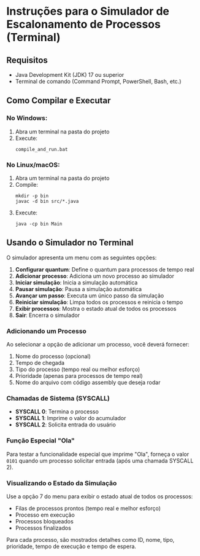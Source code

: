 # Instruções para o Simulador de Escalonamento de Processos (Terminal)

## Requisitos
- Java Development Kit (JDK) 17 ou superior
- Terminal de comando (Command Prompt, PowerShell, Bash, etc.)

## Como Compilar e Executar

### No Windows:
1. Abra um terminal na pasta do projeto
2. Execute:
   ```
   compile_and_run.bat
   ```

### No Linux/macOS:
1. Abra um terminal na pasta do projeto
2. Compile:
   ```
   mkdir -p bin
   javac -d bin src/*.java
   ```
3. Execute:
   ```
   java -cp bin Main
   ```

## Usando o Simulador no Terminal

O simulador apresenta um menu com as seguintes opções:

1. **Configurar quantum**: Define o quantum para processos de tempo real
2. **Adicionar processo**: Adiciona um novo processo ao simulador
3. **Iniciar simulação**: Inicia a simulação automática
4. **Pausar simulação**: Pausa a simulação automática
5. **Avançar um passo**: Executa um único passo da simulação
6. **Reiniciar simulação**: Limpa todos os processos e reinicia o tempo
7. **Exibir processos**: Mostra o estado atual de todos os processos
8. **Sair**: Encerra o simulador

### Adicionando um Processo

Ao selecionar a opção de adicionar um processo, você deverá fornecer:

1. Nome do processo (opcional)
2. Tempo de chegada
3. Tipo do processo (tempo real ou melhor esforço)
4. Prioridade (apenas para processos de tempo real)
5. Nome do arquivo com código assembly que deseja rodar

### Chamadas de Sistema (SYSCALL)

- **SYSCALL 0**: Termina o processo
- **SYSCALL 1**: Imprime o valor do acumulador
- **SYSCALL 2**: Solicita entrada do usuário

### Função Especial "Ola"

Para testar a funcionalidade especial que imprime "Ola", forneça o valor `0101` quando um processo solicitar entrada (após uma chamada SYSCALL 2).

### Visualizando o Estado da Simulação

Use a opção 7 do menu para exibir o estado atual de todos os processos:
- Filas de processos prontos (tempo real e melhor esforço)
- Processo em execução
- Processos bloqueados
- Processos finalizados

Para cada processo, são mostrados detalhes como ID, nome, tipo, prioridade, tempo de execução e tempo de espera.
